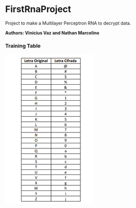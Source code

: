 # FirstRnaProject

Project to make a Multilayer Perceptron RNA to decrypt data.

**Authors: Vinícius Vaz and Nathan Marcelino**

### Training Table
![](https://github.com/vinicvaz/FirstRnaProject/blob/master/Treinamento.png?raw=true)


